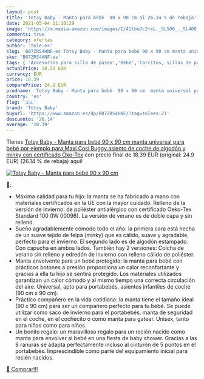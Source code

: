 ```yaml
---
layout: post
title: 'Totsy Baby - Manta para bebé  90 x 90 cm al 26.14 % de rebaja'
date: 2021-05-04 11:10:29
image: 'https://m.media-amazon.com/images/I/41lbu7c2+xL._SL500_._SL400_.jpg'
comments: true
category: ofertas
author: 'tole.es'
slug: 'B07ZRS4HNF-es Totsy Baby - Manta para bebé 90 x 90 cm manta universal...'
sku: 'B07ZRS4HNF-es'
tags: [ 'Accesorios para silla de paseo','Bebé','Carritos, sillas de paseo y accesorios','Sacos de abrigo para carritos','bebé','totsy baby', ]
actualPrice: 18.39 EUR
currency: EUR
price: 18.39
comparePrice: 24.9 EUR
prodname: 'Totsy Baby - Manta para bebé  90 x 90 cm  manta universal para bebé  por ejemplo  para Maxi Cosi Buggy  asiento de coche de algodón y minky con certificado Öko-Tex'
country: 'es'
flag: '🇪🇸'
brand: 'Totsy Baby'
buyurl: 'https://www.amazon.es/dp/B07ZRS4HNF/?tag=tolees-21'
descuento: '26.14'
average: '18.39'
---
```


Tienes [Totsy Baby - Manta para bebé  90 x 90 cm  manta universal para bebé  por ejemplo  para Maxi Cosi Buggy  asiento de coche de algodón y minky con certificado Öko-Tex](https://www.amazon.es/dp/B07ZRS4HNF/?tag=tolees-21) con precio final de  18.39 EUR (original: 24.9 EUR) (26.14 %  de rebaja) aqui!

[![Totsy Baby - Manta para bebé  90 x 90 cm](https://m.media-amazon.com/images/I/41lbu7c2+xL._SL500_._SL400_.jpg)](https://www.amazon.es/dp/B07ZRS4HNF/?tag=tolees-21)

🔎:

- Máxima calidad para tu hijo: la manta se ha fabricado a mano con materiales certificados en la UE con la mayor cuidado. Relleno de la versión de invierno: de poliéster antialérgico con certificado Oeko-Tex Standard 100 (IW 00096). La versión de verano es de doble capa y sin relleno.
- Sueño agradablemente cómodo todo el año: la primera cara está hecha de un suave tejido de felpa (minky) que es cálido, suave y agradable, perfecto para el invierno. El segundo lado es de algodón estampado. Con capucha en ambos lados. También hay 2 versiones: Colcha de verano sin relleno y edredón de invierno con relleno cálido de poliéster.
- Manta envolvente para un bebé protegido: la manta para bebé con prácticos botones a presión proporciona un calor reconfortante y gracias a ella tu hijo se sentirá protegido. Los materiales utilizados garantizan un calor cómodo y al mismo tiempo una correcta circulación del aire. Universal, apto para portabebés, asientos infantiles de coche (90 cm x 90 cm).
- Práctico compañero en la vida cotidiana: la manta tiene el tamaño ideal (90 x 90 cm) para ser un compañero perfecto para tu bebé. Se puede utilizar como saco de invierno para el portabebés, manta de seguridad en el coche, en el cochecito o como manta para gatear. Unisex, tanto para niñas como para niños.
- Un bonito regalo: un maravilloso regalo para un recién nacido como manta para envolver al bebé en una fiesta de baby shower. Gracias a las 8 ranuras se adapta perfectamente incluso al cinturón de 5 puntos en el portabebés. Imprescindible como parte del equipamiento inicial para recién nacidos.

[🛒 Comprar!!!](https://www.amazon.es/dp/B07ZRS4HNF/?tag=tolees-21)
